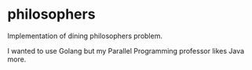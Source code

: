 # philosophers

Implementation of dining philosophers problem.

I wanted to use Golang but my Parallel Programming professor likes Java more.
